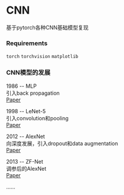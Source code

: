 # CNN
基于pytorch各种CNN基础模型复现 

### Requirements
  `torch`
  `torchvision`
  `matplotlib`

### CNN模型的发展
1986 -- MLP  
引入back propagation  
[Paper](http://www.cs.toronto.edu/~bonner/courses/2016s/csc321/readings/Learning%20representations%20by%20back-propagating%20errors.pdf)  

1998 -- LeNet-5  
引入convolution和pooling  
[Paper](https://axon.cs.byu.edu/~martinez/classes/678/Papers/Convolution_nets.pdf)  

2012 -- AlexNet  
向深度发展，引入dropout和data augmentation  
[Paper](http://www.cs.toronto.edu/~fritz/absps/imagenet.pdf)  

2013 -- ZF-Net  
调参后的AlexNet  
[Paper](https://arxiv.org/pdf/1311.2901.pdf) 

......

